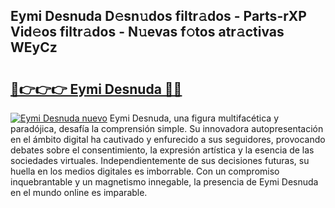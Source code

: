## Eymi Desnuda D𝚎sn𝚞dos filtr𝚊dos - Parts-rXP Vid𝚎os filtr𝚊dos - N𝚞evas f𝚘tos atr𝚊ctivas WEyCz

# <h2><a href="http://mb4yyr.tromn.icu/?c=Eymi+Desnuda">🔗👉👉👉 Eymi Desnuda 🔗🔗</a></h2>

[![Eymi Desnuda nuevo](https://i.imgur.com/pEAQMta.gif)](http://mb4yyr.tromn.icu/?c=Eymi+Desnuda)
Eymi Desnuda, una figura multifacética y paradójica, desafía la comprensión simple. Su innovadora autopresentación en el ámbito digital ha cautivado y enfurecido a sus seguidores, provocando debates sobre el consentimiento, la expresión artística y la esencia de las sociedades virtuales. Independientemente de sus decisiones futuras, su huella en los medios digitales es imborrable. Con un compromiso inquebrantable y un magnetismo innegable, la presencia de Eymi Desnuda en el mundo online es imparable.

